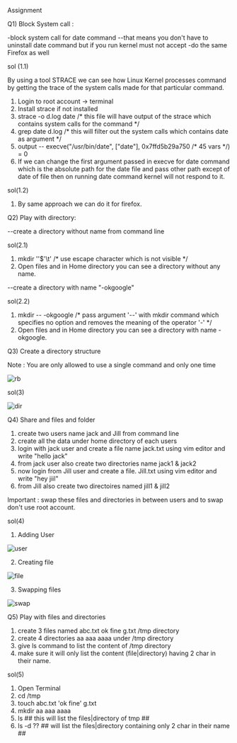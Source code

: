 Assignment 

Q1) Block System call : 

-block system call for date command 
  --that means you don't have to uninstall date command but if you run kernel must not accept 
-do the same Firefox as well

sol (1.1)

By using a tool STRACE we can see how Linux Kernel processes command by getting the trace of the system calls made for that particular command.
1) Login to root account -> terminal
2) Install strace if not installed
3) strace -o d.log date    /* this file will have output of the strace which contains system calls for the command */
4) grep date d.log    /* this will filter out the system calls which contains date as argument */
5) output -- execve("/usr/bin/date", ["date"], 0x7ffd5b29a750 /* 45 vars */) = 0
6) If we can change the first argument passed in execve for date command which is the absolute path for the date file and pass other path except of date of file then on running 
   date command kernel will not respond to it.

sol(1.2)   

1) By same approach we can do it for firefox.

Q2) Play with directory: 

--create a directory without name from command line

sol(2.1)

1) mkdir ''$'\t'     /* use escape character which is not visible */
2) Open files and in Home directory you can see a directory without any name.

--create a directory with name "-okgoogle"

sol(2.2)

1) mkdir -- -okgoogle   /* pass argument '--' with mkdir command which specifies no option and removes the meaning of the operator '-' */
2) Open files and in Home directory you can see a directory with name -okgoogle.

Q3) Create a directory structure 

Note :   You are only allowed to use a single command and only one time


![rb](https://user-images.githubusercontent.com/53777994/86042045-37918100-ba64-11ea-9f46-6ce78386a129.png)


sol(3)


![dir](https://user-images.githubusercontent.com/53777994/86041734-bb973900-ba63-11ea-8e7a-906ce5875f4a.PNG)


Q4) Share and files and folder 


1) create two users name jack and Jill  from command line
2) create all the data under home directory of each users 
3) login with jack user and create a file name  jack.txt using vim editor and write "hello jack"
4) from jack user also create two directories name jack1 & jack2 
5) now login from Jill user and create a file. Jill.txt using vim editor and write "hey jiil"
6) from Jill also create two directoires named jill1 & jill2 

Important :  swap these files and directories in between users  and to swap don't use root account.

sol(4)

1) Adding User

![user](https://user-images.githubusercontent.com/53777994/86048577-5d238800-ba6e-11ea-960e-958a782e27b3.PNG)

2) Creating file

![file](https://user-images.githubusercontent.com/53777994/86048579-5dbc1e80-ba6e-11ea-9fbd-6abe734b4b33.PNG)


3) Swapping files

![swap](https://user-images.githubusercontent.com/53777994/86048592-6280d280-ba6e-11ea-9629-077dee25ee9c.PNG)


Q5)  Play with files and directories 

 1) create  3 files named   abc.txt  ok  fine  g.txt  /tmp directory 
 2) create  4  directories   aa aaa aaaa  under  /tmp directory 
 3) give ls command to  list the content of  /tmp directory 
 4) make sure it will only list the content (file|directory)  having 2 char in their name.
 
 sol(5)
 
 1) Open Terminal
 2) cd /tmp
 3) touch abc.txt 'ok fine' g.txt
 4) mkdir aa aaa aaaa
 5) ls   ## this will list the files|directory of tmp ##
 6) ls -d ?? ## will list the files|directory containing only 2 char in their name ##
 
 
 
 
 



